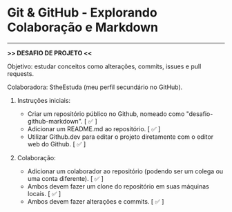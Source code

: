 # Git & GitHub - Explorando Colaboração e Markdown 
---------

**>> DESAFIO DE PROJETO <<** 

Objetivo: estudar conceitos como alterações, commits, issues e pull requests.

Colaboradora: StheEstuda (meu perfil secundário no GitHub).

1. Instruções iniciais:
   - Criar um repositório público no Github, nomeado como "desafio-github-markdown". [ ✅ ] 
   - Adicionar um README.md ao repositório. [ ✅ ] 
   - Utilizar Github.dev para editar o projeto diretamente com o editor web do Github. [ ✅ ]

2. Colaboração:
   - Adicionar um colaborador ao repositório (podendo ser um colega ou uma conta diferente). [ ✅ ]
   - Ambos devem fazer um clone do repositório em suas máquinas locais. [ ✅ ]
   - Ambos devem fazer alterações e commits. [ ✅ ]
